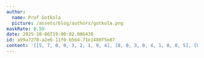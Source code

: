 ```yaml
---
author:
  name: Prof Gotkola
  picture: /assets/blog/authors/gotkola.png
maskRate: 0.59
date: 2025-10-06T19:00:02.006430
id: a99a7278-a2e6-11f0-b564-71e1480f5e87
content: '[[5, 7, 0, 0, 3, 2, 1, 9, 4], [0, 0, 3, 0, 4, 1, 0, 0, 5], [0, 0, 0, 5, 7, 0, 0, 0, 6], [0, 0, 0, 7, 6, 0, 5, 0, 0], [1, 0, 0, 9, 0, 0, 7, 0, 0], [6, 0, 7, 1, 5, 0, 9, 3, 0], [0, 0, 0, 0, 9, 6, 0, 1, 0], [2, 0, 0, 0, 1, 0, 0, 8, 0], [0, 6, 0, 0, 8, 0, 0, 0, 0]]'
---
```

